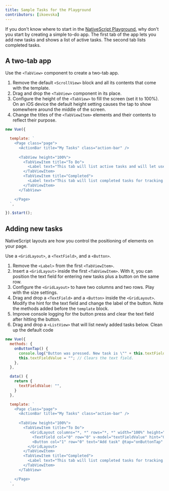 ```yaml
---
title: Sample Tasks for the Playground
contributors: [ikoevska]
---
```


If you don't know where to start in the [NativeScript Playground](https://play.nativescript.org?template=play-vue), why don't you start by creating a simple to-do app. The first tab of the app lets you add new tasks and shows a list of active tasks. The second tab lists completed tasks.

## A two-tab app

Use the `<TabView>` component to create a two-tab app. 

1. Remove the default `<ScrollView>` block and all its contents that come with the template.
1. Drag and drop the `<TabView>` component in its place.
1. Configure the height of the `<TabView>` to fill the screen (set it to 100%).<br/>On an iOS device the default height setting causes the tap to show somewhere around the middle of the screen.
1. Change the titles of the `<TabViewItem>` elements and their contents to reflect their purpose.

```JavaScript
new Vue({

  template: `
    <Page class="page">
      <ActionBar title="My Tasks" class="action-bar" />
      
      <TabView height="100%">
        <TabViewItem title="To Do">
          <Label text="This tab will list active tasks and will let users add new tasks." textWrap="true" />
        </TabViewItem>
        <TabViewItem title="Completed">
          <Label text="This tab will list completed tasks for tracking." textWrap="true" />
        </TabViewItem>
      </TabView>

    </Page>
  `,

}).$start();
```

## Adding new tasks

NativeScript layouts are how you control the positioning of elements on your page. 

Use a `<GridLayout>`, a `<TextField>`, and a `<Button>`.

1. Remove the `<Label>` from the first `<TabViewItem>`.
1. Insert a `<GridLayout>` inside the first `<TabViewItem>`. With it, you can position the text field for entering new tasks plus a button on the same row.
1. Configure the `<GridLayout>` to have two columns and two rows. Play with the size settings.
1. Drag and drop a `<TextField>` and a `<Button>` inside the `<GridLayout>`. Modify the hint for the text field and change the label of the button. Note the methods added before the `template` block.
1. Improve console logging for the button press and clear the text field after hitting the button.
1. Drag and drop a `<ListView>` that will list newly added tasks below. Clean up the default code

```JavaScript
new Vue({
  methods: {
    onButtonTap() {
      console.log("Button was pressed. New task is \"" + this.textFieldValue + "\".");
      this.textFieldValue = ""; // Clears the text field.
    },
  },

  data() {
    return {
      textFieldValue: "",
    }
  },

  template: `
    <Page class="page">
      <ActionBar title="My Tasks" class="action-bar" />
      
      <TabView height="100%">
        <TabViewItem title="To Do"> 
           <GridLayout columns="*, *" rows="*, *" width="100%" height="100%">
            <TextField col="0" row="0" v-model="textFieldValue" hint="Create new task" editable="true" />
            <Button col="1" row="0" text="Add task" @tap="onButtonTap" />
          </GridLayout>
        </TabViewItem>
        <TabViewItem title="Completed">
          <Label text="This tab will list completed tasks for tracking." textWrap="true" />
        </TabViewItem>
      </TabView>

    </Page>
  `,
 ```

### 